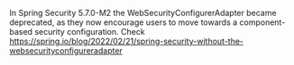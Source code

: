 In Spring Security 5.7.0-M2 the WebSecurityConfigurerAdapter became deprecated, as they now encourage users to move towards a component-based security configuration. Check https://spring.io/blog/2022/02/21/spring-security-without-the-websecurityconfigureradapter

